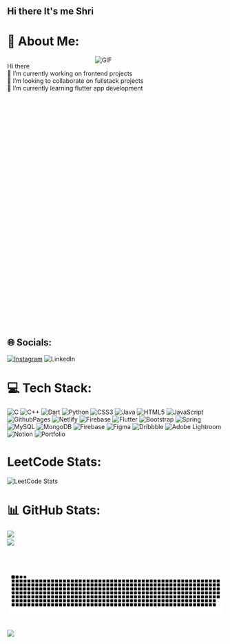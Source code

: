 ## Hi there  It's me Shri
# 💫 About Me:

<div style="overflow: auto; padding-bottom: 20px; height:600px">
  <img align="right" src="https://media1.tenor.com/m/EYlncSVM2w0AAAAC/ech-echop.gif" alt="GIF" width="300" style="margin-left: 20px;"/>

  Hi there<br>
  🔭 I’m currently working on frontend projects<br>
  👯 I’m looking to collaborate on fullstack projects<br>
  🌱 I’m currently learning flutter app development
</div>







## 🌐 Socials:
[![Instagram](https://img.shields.io/badge/Instagram-%23E4405F.svg?logo=Instagram&logoColor=white)](https://instagram.com/_.shri.csv._) ![LinkedIn](https://img.shields.io/badge/LinkedIn-%230077B5.svg?logo=linkedin&logoColor=white) 

# 💻 Tech Stack:
![C](https://img.shields.io/badge/c-%2300599C.svg?style=plastic&logo=c&logoColor=white) ![C++](https://img.shields.io/badge/c++-%2300599C.svg?style=plastic&logo=c%2B%2B&logoColor=white) ![Dart](https://img.shields.io/badge/dart-%230175C2.svg?style=plastic&logo=dart&logoColor=white) ![Python](https://img.shields.io/badge/python-3670A0?style=plastic&logo=python&logoColor=ffdd54) ![CSS3](https://img.shields.io/badge/css3-%231572B6.svg?style=plastic&logo=css3&logoColor=white) ![Java](https://img.shields.io/badge/java-%23ED8B00.svg?style=plastic&logo=openjdk&logoColor=white) ![HTML5](https://img.shields.io/badge/html5-%23E34F26.svg?style=plastic&logo=html5&logoColor=white) ![JavaScript](https://img.shields.io/badge/javascript-%23323330.svg?style=plastic&logo=javascript&logoColor=%23F7DF1E) ![GithubPages](https://img.shields.io/badge/github%20pages-121013?style=plastic&logo=github&logoColor=white) ![Netlify](https://img.shields.io/badge/netlify-%23000000.svg?style=plastic&logo=netlify&logoColor=#00C7B7) ![Firebase](https://img.shields.io/badge/firebase-%23039BE5.svg?style=plastic&logo=firebase) ![Flutter](https://img.shields.io/badge/Flutter-%2302569B.svg?style=plastic&logo=Flutter&logoColor=white) ![Bootstrap](https://img.shields.io/badge/bootstrap-%238511FA.svg?style=plastic&logo=bootstrap&logoColor=white) ![Spring](https://img.shields.io/badge/spring-%236DB33F.svg?style=plastic&logo=spring&logoColor=white) ![MySQL](https://img.shields.io/badge/mysql-%2300000f.svg?style=plastic&logo=mysql&logoColor=white) ![MongoDB](https://img.shields.io/badge/MongoDB-%234ea94b.svg?style=plastic&logo=mongodb&logoColor=white) ![Firebase](https://img.shields.io/badge/Firebase-039BE5?style=plastic&logo=Firebase&logoColor=white) ![Figma](https://img.shields.io/badge/figma-%23F24E1E.svg?style=plastic&logo=figma&logoColor=white) ![Dribbble](https://img.shields.io/badge/Dribbble-EA4C89?style=plastic&logo=dribbble&logoColor=white) ![Adobe Lightroom](https://img.shields.io/badge/Adobe%20Lightroom-31A8FF.svg?style=plastic&logo=Adobe%20Lightroom&logoColor=white) ![Notion](https://img.shields.io/badge/Notion-%23000000.svg?style=plastic&logo=notion&logoColor=white) ![Portfolio](https://img.shields.io/badge/Portfolio-%23000000.svg?style=plastic&logo=firefox&logoColor=#FF7139)

# LeetCode Stats:
![LeetCode Stats](https://leetcard.jacoblin.cool/shricsv?theme=dark&font=Tiro%20Kannada)

# 📊 GitHub Stats:

![](https://github-readme-streak-stats.herokuapp.com/?user=shrivarshan-c&theme=react&hide_border=false)<br/>
![](https://github-readme-stats.vercel.app/api/top-langs/?username=shrivarshan-c&theme=react&hide_border=false&include_all_commits=true&count_private=false&layout=compact)
#
###

<br clear="both">
<picture>
  <source media="(prefers-color-scheme: dark)" srcset="https://raw.githubusercontent.com/platane/platane/output/github-contribution-grid-snake-dark.svg">
  <source media="(prefers-color-scheme: light)" srcset="https://raw.githubusercontent.com/platane/platane/output/github-contribution-grid-snake.svg">
  <img alt="github contribution grid snake animation" src="https://raw.githubusercontent.com/platane/platane/output/github-contribution-grid-snake.svg">
</picture>

###





[![](https://visitcount.itsvg.in/api?id=shrivarshan&label=Profile%20Views&color=12&icon=0&pretty=true)](https://visitcount.itsvg.in)

<!-- Proudly created with GPRM ( https://gprm.itsvg.in ) -->
